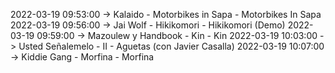 2022-03-19 09:53:00 -> Kalaido - Motorbikes in Sapa - Motorbikes In Sapa
2022-03-19 09:56:00 -> Jai Wolf - Hikikomori - Hikikomori (Demo)
2022-03-19 09:59:00 -> Mazoulew y Handbook - Kin - Kin
2022-03-19 10:03:00 -> Usted Señalemelo - II - Aguetas (con Javier Casalla)
2022-03-19 10:07:00 -> Kiddie Gang - Morfina - Morfina
